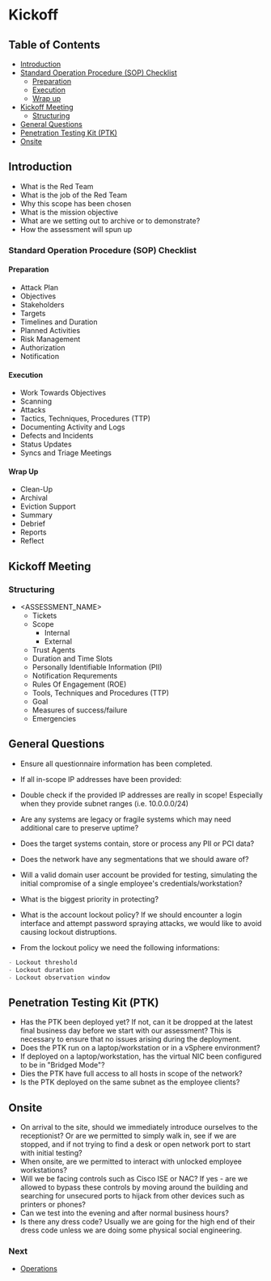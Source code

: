 # Kickoff

## Table of Contents

- [Introduction](https://github.com/0xsyr0/Red-Team-Playbooks/blob/master/Kickoff/Kickoff.md#introduction)
- [Standard Operation Procedure (SOP) Checklist](https://github.com/0xsyr0/Red-Team-Playbooks/blob/master/Kickoff/Kickoff.md#standard-operation-procedure-sop-checklist)
	- [Preparation](https://github.com/0xsyr0/Red-Team-Playbooks/blob/master/Kickoff/Kickoff.md#preparation)
	- [Execution](https://github.com/0xsyr0/Red-Team-Playbooks/blob/master/Kickoff/Kickoff.md#execution)
	- [Wrap up](https://github.com/0xsyr0/Red-Team-Playbooks/blob/master/Kickoff/Kickoff.md#wrap-up)
- [Kickoff Meeting](https://github.com/0xsyr0/Red-Team-Playbooks/blob/master/Kickoff/Kickoff.md#kickoff-meeting)
	- [Structuring](https://github.com/0xsyr0/Red-Team-Playbooks/blob/master/Kickoff/Kickoff.md#structuring)
- [General Questions](https://github.com/0xsyr0/Red-Team-Playbooks/blob/master/Kickoff/Kickoff.md#general-questions)
- [Penetration Testing Kit (PTK)](https://github.com/0xsyr0/Red-Team-Playbooks/blob/master/Kickoff/Kickoff.md#penetration-testing-kit-ptk)
- [Onsite](https://github.com/0xsyr0/Red-Team-Playbooks/blob/master/Kickoff/Kickoff.md#onsite)

## Introduction

* What is the Red Team
* What is the job of the Red Team
* Why this scope has been chosen
* What is the mission objective
* What are we setting out to archive or to demonstrate?
* How the assessment will spun up

### Standard Operation Procedure (SOP) Checklist

#### Preparation

* Attack Plan
* Objectives
* Stakeholders
* Targets
* Timelines and Duration
* Planned Activities
* Risk Management
* Authorization
* Notification

#### Execution

* Work Towards Objectives
* Scanning
* Attacks
* Tactics, Techniques, Procedures (TTP)
* Documenting Activity and Logs
* Defects and Incidents
* Status Updates
* Syncs and Triage Meetings

#### Wrap Up

* Clean-Up
* Archival
* Eviction Support
* Summary
* Debrief
* Reports
* Reflect

## Kickoff Meeting

### Structuring

* <ASSESSMENT_NAME>
	* Tickets
	* Scope
		* Internal
		* External
	* Trust Agents
	* Duration and Time Slots
	* Personally Identifiable Information (PII)
	* Notification Requrements
	* Rules Of Engagement (ROE)
	* Tools, Techniques and Procedures (TTP)
	* Goal
	* Measures of success/failure
	* Emergencies

## General Questions

* Ensure all questionnaire information has been completed.
* If all in-scope IP addresses have been provided:

* Double check if the provided IP addresses are really in scope! Especially when they provide subnet ranges (i.e. 10.0.0.0/24)
* Are any systems are legacy or fragile systems which may need additional care to preserve uptime?
* Does the target systems contain, store or process any PII or PCI data?
* Does the network have any segmentations that we should aware of?
* Will a valid domain user account be provided for testing, simulating the initial compromise of a single employee's credentials/workstation?
* What is the biggest priority in protecting?
* What is the account lockout policy? If we should encounter a login interface and attempt password spraying attacks, we would like to avoid causing lockout distruptions.

* From the lockout policy we need the following informations:

```c
- Lockout threshold
- Lockout duration
- Lockout observation window
```

## Penetration Testing Kit (PTK)

* Has the PTK been deployed yet? If not, can it be dropped at the latest final business day before we start with our assessment? This is necessary to ensure that no issues arising during the deployment.
* Does the PTK run on a laptop/workstation or in a vSphere environment?
* If deployed on a laptop/workstation, has the virtual NIC been configured to be in "Bridged Mode"?
* Dies the PTK have full access to all hosts in scope of the network?
* Is the PTK deployed on the same subnet as the employee clients?

## Onsite

* On arrival to the site, should we immediately introduce ourselves to the receptionist? Or are we permitted to simply walk in, see if we are stopped, and if not trying to find a desk or open network port to start with initial testing?
* When onsite, are we permitted to interact with unlocked employee workstations?
* Will we be facing controls such as Cisco ISE or NAC? If yes - are we allowed to bypass these controls by moving around the building and searching for unsecured ports to hijack from other devices such as printers or phones?
* Can we test into the evening and after normal business hours?
* Is there any dress code? Usually we are going for the high end of their dress code unless we are doing some physical social engineering.

### Next
- [Operations](https://github.com/0xsyr0/Red-Team-Playbooks/blob/master/Operations/Operations.md)
